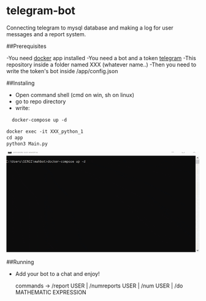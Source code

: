 # telegram-bot
Connecting telegram to mysql database and making a log for user messages and a report system.

##Prerequisites

-You need [docker](https://docs.docker.com/desktop/) app installed
-You need a bot and a token [telegram](https://core.telegram.org/bots#3-how-do-i-create-a-bot)
-This repository inside a folder named XXX (whatever name..)
-Then you need to write the token's bot inside /app/config.json

##Instaling
- Open command shell (cmd on win, sh on linux)
- go to repo directory
- write:
```
  docker-compose up -d
  ```
  ```
  docker exec -it XXX_python_1
  cd app
  python3 Main.py
  ```
  <img src="gif.gif">
  
##Running
- Add your bot to a chat and enjoy!

  commands -> /report USER | /numreports USER | /num USER | /do MATHEMATIC EXPRESSION
